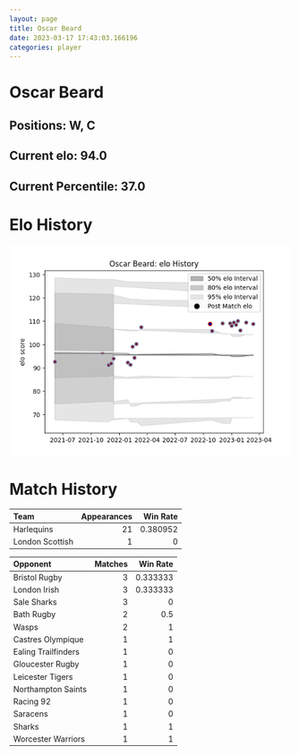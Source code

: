 ```yaml
---  
layout: page  
title: Oscar Beard  
date: 2023-03-17 17:43:03.166196  
categories: player  
---
```

# Oscar Beard

## Positions: W, C

## Current elo: 94.0

## Current Percentile: 37.0

# Elo History


![elo history](history_OscarBeard.png)
# Match History


| Team            |   Appearances |   Win Rate |
|:----------------|--------------:|-----------:|
| Harlequins      |            21 |   0.380952 |
| London Scottish |             1 |   0        |

| Opponent            |   Matches |   Win Rate |
|:--------------------|----------:|-----------:|
| Bristol Rugby       |         3 |   0.333333 |
| London Irish        |         3 |   0.333333 |
| Sale Sharks         |         3 |   0        |
| Bath Rugby          |         2 |   0.5      |
| Wasps               |         2 |   1        |
| Castres Olympique   |         1 |   1        |
| Ealing Trailfinders |         1 |   0        |
| Gloucester Rugby    |         1 |   0        |
| Leicester Tigers    |         1 |   0        |
| Northampton Saints  |         1 |   0        |
| Racing 92           |         1 |   0        |
| Saracens            |         1 |   0        |
| Sharks              |         1 |   1        |
| Worcester Warriors  |         1 |   1        |